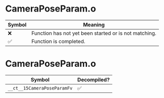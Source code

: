 # CameraPoseParam.o
| Symbol | Meaning 
| ------------- | ------------- 
| :x: | Function has not yet been started or is not matching. 
| :white_check_mark: | Function is completed. 


# CameraPoseParam.o
| Symbol | Decompiled? |
| ------------- | ------------- |
| `__ct__15CameraPoseParamFv` | :white_check_mark: |
